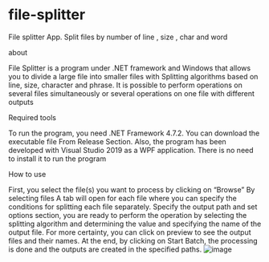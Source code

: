 # file-splitter
File splitter App. Split files by number of line , size , char and word

about 

File Splitter is a program under .NET framework and Windows that allows you to divide a large file into smaller files with Splitting algorithms based on line, size, character and phrase. It is possible to perform operations on several files simultaneously or several operations on one file with different outputs 

Required tools

To run the program, you need .NET Framework 4.7.2. You can download the executable file From Release Section. Also, the program has been developed with Visual Studio 2019 as a WPF application. There is no need to install it to run the program 

How to use 

First, you select the file(s) you want to process by clicking on “Browse” 
By selecting files A tab will open for each file where you can specify the conditions for splitting each file separately. Specify the output path and set options section, you are ready to perform the operation by selecting the splitting algorithm and determining the value and specifying the name of the output file. For more certainty, you can click on preview to see the output files and their names. At the end, by clicking on Start Batch, the processing is done and the outputs are created in the specified paths.
![image](https://user-images.githubusercontent.com/120931404/213794549-1d5d8c20-901b-4b38-9541-eea5df6640dc.png)

